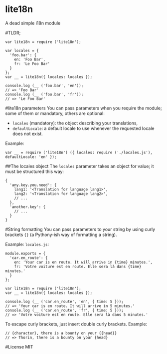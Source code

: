 lite18n
=======

A dead simple i18n module

#TLDR;

```
var lite18n = require ('lite18n');

var locales = {
  'foo.bar': {
    en: 'Foo Bar',
    fr: 'Le Foo Bar'
  }
};
var __ = lite18n({ locales: locales });

console.log (__ ('foo.bar', 'en'));
// => 'Foo Bar'
console.log (__ ('foo.bar', 'fr'));
// => 'Le Foo Bar'
```

#lite18n parameters
You can pass parameters when you require the module; some of them or mandatory, others are optional:

 - `locales` (mandatory): the object describing your translations,
 - `defaultLocale`: a default locale to use whenever the requested locale does not exist.

Example:
```
var __ = require ('lite18n') ({ locales: require ('./locales.js'), defaultLocale: 'en' });
```

##The locales object
The `locales` parameter takes an object for value; it must be structured this way:
```
{
  'any.key.you.need': {
    lang1: '<Translation for language lang1>',
    lang2: '<Translation for language lang2>',
    // ...
  },
  'another.key': {
    // ...
  }
}
```

#String formatting
You can pass parameters to your string by using curly brackets `{}` (a Pythony-ish way of formatting a string).

Example:
`locales.js`:
```
module.exports = {
  'car.en_route': {
    en: 'Your car is en route. It will arrive in {time} minutes.',
    fr: 'Votre voiture est en route. Elle sera là dans {time} minutes.'
  }
};
```

```
var lite18n = require ('lite18n');
var __ = lite18n({ locales: locales });

console.log (__ ('car.en_route', 'en', { time: 5 }));
// => 'Your car is en route. It will arrive in 5 minutes.'
console.log (__ ('car.en_route', 'fr', { time: 5 }));
// => 'Votre voiture est en route. Elle sera là dans 5 minutes.'
```

To escape curly brackets, just insert double curly brackets. Example:

```
// {character}, there is a bounty on your {{head}}
// => Thorin, there is a bounty on your {head}
```

#License
MIT
